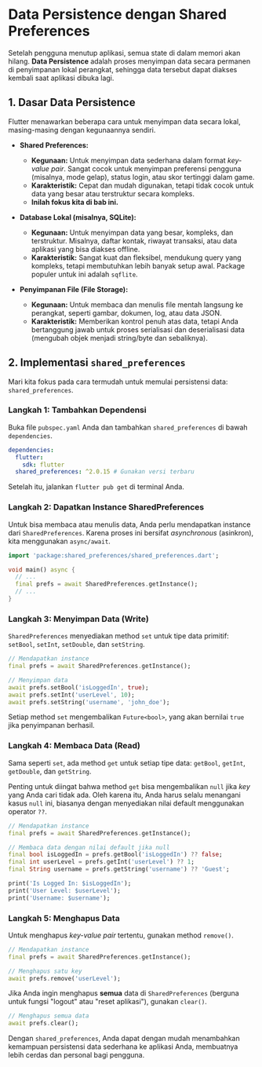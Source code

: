 # Data Persistence dengan Shared Preferences

Setelah pengguna menutup aplikasi, semua state di dalam memori akan hilang. **Data Persistence** adalah proses menyimpan data secara permanen di penyimpanan lokal perangkat, sehingga data tersebut dapat diakses kembali saat aplikasi dibuka lagi.

## 1. Dasar Data Persistence

Flutter menawarkan beberapa cara untuk menyimpan data secara lokal, masing-masing dengan kegunaannya sendiri.

-   **Shared Preferences:**
    -   **Kegunaan:** Untuk menyimpan data sederhana dalam format *key-value pair*. Sangat cocok untuk menyimpan preferensi pengguna (misalnya, mode gelap), status login, atau skor tertinggi dalam game.
    -   **Karakteristik:** Cepat dan mudah digunakan, tetapi tidak cocok untuk data yang besar atau terstruktur secara kompleks.
    -   **Inilah fokus kita di bab ini.**

-   **Database Lokal (misalnya, SQLite):**
    -   **Kegunaan:** Untuk menyimpan data yang besar, kompleks, dan terstruktur. Misalnya, daftar kontak, riwayat transaksi, atau data aplikasi yang bisa diakses offline.
    -   **Karakteristik:** Sangat kuat dan fleksibel, mendukung query yang kompleks, tetapi membutuhkan lebih banyak setup awal. Package populer untuk ini adalah `sqflite`.

-   **Penyimpanan File (File Storage):**
    -   **Kegunaan:** Untuk membaca dan menulis file mentah langsung ke perangkat, seperti gambar, dokumen, log, atau data JSON.
    -   **Karakteristik:** Memberikan kontrol penuh atas data, tetapi Anda bertanggung jawab untuk proses serialisasi dan deserialisasi data (mengubah objek menjadi string/byte dan sebaliknya).

## 2. Implementasi `shared_preferences`

Mari kita fokus pada cara termudah untuk memulai persistensi data: `shared_preferences`.

### Langkah 1: Tambahkan Dependensi
Buka file `pubspec.yaml` Anda dan tambahkan `shared_preferences` di bawah `dependencies`.

```yaml
dependencies:
  flutter:
    sdk: flutter
  shared_preferences: ^2.0.15 # Gunakan versi terbaru
```
Setelah itu, jalankan `flutter pub get` di terminal Anda.

### Langkah 2: Dapatkan Instance SharedPreferences
Untuk bisa membaca atau menulis data, Anda perlu mendapatkan instance dari `SharedPreferences`. Karena proses ini bersifat *asynchronous* (asinkron), kita menggunakan `async/await`.

```dart
import 'package:shared_preferences/shared_preferences.dart';

void main() async {
  // ...
  final prefs = await SharedPreferences.getInstance();
  // ...
}
```

### Langkah 3: Menyimpan Data (Write)
`SharedPreferences` menyediakan method `set` untuk tipe data primitif: `setBool`, `setInt`, `setDouble`, dan `setString`.

```dart
// Mendapatkan instance
final prefs = await SharedPreferences.getInstance();

// Menyimpan data
await prefs.setBool('isLoggedIn', true);
await prefs.setInt('userLevel', 10);
await prefs.setString('username', 'john_doe');
```
Setiap method `set` mengembalikan `Future<bool>`, yang akan bernilai `true` jika penyimpanan berhasil.

### Langkah 4: Membaca Data (Read)
Sama seperti `set`, ada method `get` untuk setiap tipe data: `getBool`, `getInt`, `getDouble`, dan `getString`.

Penting untuk diingat bahwa method `get` bisa mengembalikan `null` jika *key* yang Anda cari tidak ada. Oleh karena itu, Anda harus selalu menangani kasus `null` ini, biasanya dengan menyediakan nilai default menggunakan operator `??`.

```dart
// Mendapatkan instance
final prefs = await SharedPreferences.getInstance();

// Membaca data dengan nilai default jika null
final bool isLoggedIn = prefs.getBool('isLoggedIn') ?? false;
final int userLevel = prefs.getInt('userLevel') ?? 1;
final String username = prefs.getString('username') ?? 'Guest';

print('Is Logged In: $isLoggedIn');
print('User Level: $userLevel');
print('Username: $username');
```

### Langkah 5: Menghapus Data
Untuk menghapus *key-value pair* tertentu, gunakan method `remove()`.

```dart
// Mendapatkan instance
final prefs = await SharedPreferences.getInstance();

// Menghapus satu key
await prefs.remove('userLevel');
```

Jika Anda ingin menghapus **semua** data di `SharedPreferences` (berguna untuk fungsi "logout" atau "reset aplikasi"), gunakan `clear()`.

```dart
// Menghapus semua data
await prefs.clear();
```

Dengan `shared_preferences`, Anda dapat dengan mudah menambahkan kemampuan persistensi data sederhana ke aplikasi Anda, membuatnya lebih cerdas dan personal bagi pengguna.

